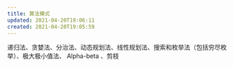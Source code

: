 ```yaml
---
title: 算法模式
updated: 2021-04-20T19:06:11
created: 2021-04-20T19:05:59
---
```


递归法、贪婪法、分治法、动态规划法、线性规划法、搜索和枚举法（包括穷尽枚举）、极大极小值法、 Alpha-beta 、剪枝
